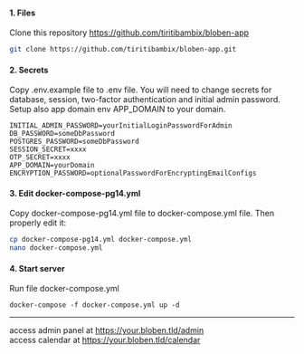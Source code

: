 #### 1. Files

Clone this repository https://github.com/tiritibambix/bloben-app

```bash
git clone https://github.com/tiritibambix/bloben-app.git
```

#### 2. Secrets

Copy .env.example file to .env file. You will need to change secrets for database, session, two-factor authentication and initial admin password. Setup also app domain env APP\_DOMAIN to your domain.

```
INITIAL_ADMIN_PASSWORD=yourInitialLoginPasswordForAdmin
DB_PASSWORD=someDbPassword
POSTGRES_PASSWORD=someDbPassword
SESSION_SECRET=xxxx
OTP_SECRET=xxxx
APP_DOMAIN=yourDomain
ENCRYPTION_PASSWORD=optionalPasswordForEncryptingEmailConfigs
```

#### 3. Edit docker-compose-pg14.yml

Copy docker-compose-pg14.yml file to docker-compose.yml file. Then properly edit it:

```bash
cp docker-compose-pg14.yml docker-compose.yml
nano docker-compose.yml
```

#### 4. Start server

Run file docker-compose.yml

```
docker-compose -f docker-compose.yml up -d
```
***
access admin panel at https://your.bloben.tld/admin  
access calendar at https://your.bloben.tld/calendar
